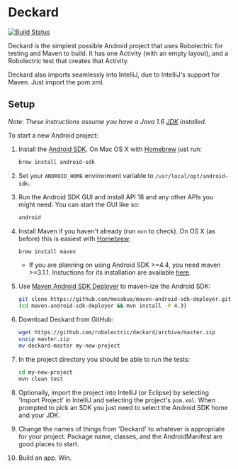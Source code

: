 # Deckard

[![Build Status](https://secure.travis-ci.org/robolectric/deckard.png?branch=master)](http://travis-ci.org/robolectric/deckard)

Deckard is the simplest possible Android project that uses Robolectric for testing and Maven to build. It has one Activity (with an empty layout), and a Robolectric test that creates that Activity. 

Deckard also imports seamlessly into IntelliJ, due to IntelliJ's support for Maven. Just import the pom.xml.

## Setup

*Note: These instructions assume you have a Java 1.6 [JDK](http://www.oracle.com/technetwork/java/javase/downloads/index.html) installed.*

To start a new Android project:

1. Install the [Android SDK](http://developer.android.com/sdk/index.html). On Mac OS X with [Homebrew](http://brew.sh/) just run:
    ```bash
    brew install android-sdk
    ```

2. Set your `ANDROID_HOME` environment variable to `/usr/local/opt/android-sdk`.

3. Run the Android SDK GUI and install API 18 and any other APIs you might need. You can start the GUI like so:
    ```bash
    android
    ```
4. Install Maven if you haven't already (run `mvn` to check). On OS X (as before) this is easiest with [Homebrew](http://brew.sh/):
	```bash
	brew install maven
	```
	* If you are planning on using Android SDK >=4.4, you need maven >=3.1.1.  Instuctions for its installation are available [here](http://myjeeva.com/how-to-do-maven-upgrade-in-mac-os-x.html).

5. Use [Maven Android SDK Deployer](https://github.com/mosabua/maven-android-sdk-deployer) to maven-ize the Android SDK:
    ```bash
    git clone https://github.com/mosabua/maven-android-sdk-deployer.git
    (cd maven-android-sdk-deployer && mvn install -P 4.3)
    ```

6. Download Deckard from GitHub:
    ```bash
    wget https://github.com/robolectric/deckard/archive/master.zip
    unzip master.zip
    mv deckard-master my-new-project
    ```

7. In the project directory you should be able to run the tests:
    ```bash
    cd my-new-project
    mvn clean test
    ```
        
8. Optionally, import the project into IntelliJ (or Eclipse) by selecting 'Import Project' in IntelliJ and selecting the project's `pom.xml`. When prompted to pick an SDK you just need to select the Android SDK home and your JDK.

9. Change the names of things from 'Deckard' to whatever is appropriate for your project. Package name, classes, and the AndroidManifest are good places to start.

10. Build an app. Win.
